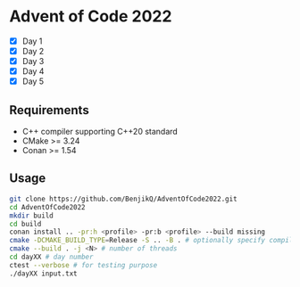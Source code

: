 # Advent of Code 2022

- [x] Day 1
- [x] Day 2
- [x] Day 3
- [x] Day 4
- [x] Day 5

## Requirements
- C++ compiler supporting C++20 standard
- CMake >= 3.24
- Conan >= 1.54

## Usage
```bash
git clone https://github.com/BenjikQ/AdventOfCode2022.git
cd AdventOfCode2022
mkdir build
cd build
conan install .. -pr:h <profile> -pr:b <profile> --build missing
cmake -DCMAKE_BUILD_TYPE=Release -S .. -B . # optionally specify compiler
cmake --build . -j <N> # number of threads
cd dayXX # day number
ctest --verbose # for testing purpose
./dayXX input.txt
```
